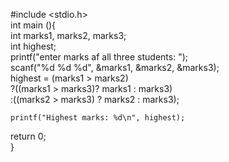 #include <stdio.h>\
int main (){\
	int marks1, marks2, marks3;\
	int highest;\
	printf("enter marks af all three students: ");\
	scanf("%d %d %d", &marks1, &marks2, &marks3);\
    highest = (marks1 > marks2)\
	?((marks1 > marks3)? marks1 : marks3)\
	:((marks2 > marks3) ? marks2 : marks3);
            
    printf("Highest marks: %d\n", highest);
return 0;\
}
